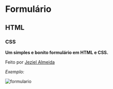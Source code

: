 # Formulário
## HTML
### CSS

**Um simples e bonito formulário em HTML e CSS.**

Feito por [Jeziel Almeida](https://github.com/jeziel-almeida)

*Exemplo:*

![formulario](https://freefrontend.com/assets/img/css-forms/multi-step-form-with-progress-bar-using-jquery-and-css3.png)
